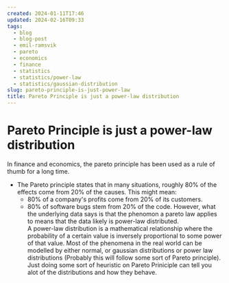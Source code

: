 ```yaml
---
created: 2024-01-11T17:46
updated: 2024-02-16T09:33
tags:
  - blog
  - blog-post
  - emil-ramsvik
  - pareto
  - economics
  - finance
  - statistics
  - statistics/power-law
  - statistics/gaussian-distribution
slug: pareto-principle-is-just-power-law
title: Pareto Principle is just a power-law distribution
---
```

# Pareto Principle is just a power-law distribution
In finance and economics, the pareto principle has been used as a rule of thumb for a long time. 
- The Pareto principle states that in many situations, roughly 80% of the effects come from 20% of the causes. This might mean:
    - 80% of a company's profits come from 20% of its customers.
    - 80% of software bugs stem from 20% of the code.
However, what the underlying data says is that the phenomon a pareto law applies to means that the data likely is power-law distributed.  
A power-law distribution is a mathematical relationship where the probability of a certain value is inversely proportional to some power of that value. 
Most of the phenomena in the real world can be modelled by either normal, or gaussian distributions or power law distributions (Probably this will follow some sort of Pareto principle). Just doing some sort of heuristic on Pareto Priniciple can tell you alot of the distributions and how they behave. 

